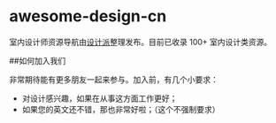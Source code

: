 # awesome-design-cn 

室内设计师资源导航由[设计派](http://t.xiaomiquan.com/jyVzBIM)整理发布。目前已收录 100+ 室内设计类资源。

##如何加入我们

非常期待能有更多朋友一起来参与。加入前，有几个小要求：
- 对设计感兴趣，如果在从事这方面工作更好；
- 如果您的英文还不错，那也非常好啦；（这个不强制要求）
